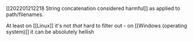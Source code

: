 [[202201212218 String concatenation considered harmful]] as applied to path/filenames.

At least on [[Linux]] it's not *that* hard to filter out - on [[Windows (operating system)]] it can be absolutely hellish 